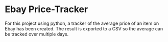 # Ebay Price-Tracker
For this project using python, a tracker of the average price of an item on
Ebay has been created. The result is exported to a CSV so the average can be
tracked over multiple days.
